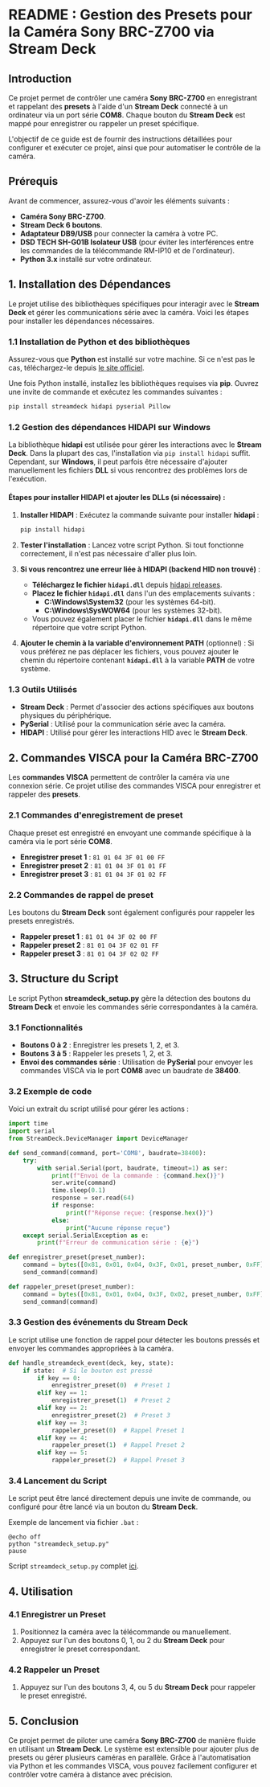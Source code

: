 # README : Gestion des Presets pour la Caméra Sony BRC-Z700 via Stream Deck

## Introduction

Ce projet permet de contrôler une caméra **Sony BRC-Z700** en enregistrant et rappelant des **presets** à l'aide d'un **Stream Deck** connecté à un ordinateur via un port série **COM8**. Chaque bouton du **Stream Deck** est mappé pour enregistrer ou rappeler un preset spécifique.

L'objectif de ce guide est de fournir des instructions détaillées pour configurer et exécuter ce projet, ainsi que pour automatiser le contrôle de la caméra.

## Prérequis

Avant de commencer, assurez-vous d'avoir les éléments suivants :

- **Caméra Sony BRC-Z700**.
- **Stream Deck 6 boutons**.
- **Adaptateur DB9/USB** pour connecter la caméra à votre PC.
- **DSD TECH SH-G01B Isolateur USB** (pour éviter les interférences entre les commandes de la télécommande RM-IP10 et de l'ordinateur).
- **Python 3.x** installé sur votre ordinateur.

## 1. Installation des Dépendances

Le projet utilise des bibliothèques spécifiques pour interagir avec le **Stream Deck** et gérer les communications série avec la caméra. Voici les étapes pour installer les dépendances nécessaires.

### 1.1 Installation de Python et des bibliothèques

Assurez-vous que **Python** est installé sur votre machine. Si ce n'est pas le cas, téléchargez-le depuis [le site officiel](https://www.python.org/downloads/).

Une fois Python installé, installez les bibliothèques requises via **pip**. Ouvrez une invite de commande et exécutez les commandes suivantes :

```bash
pip install streamdeck hidapi pyserial Pillow
```

### 1.2 Gestion des dépendances HIDAPI sur Windows

La bibliothèque **hidapi** est utilisée pour gérer les interactions avec le **Stream Deck**. Dans la plupart des cas, l'installation via `pip install hidapi` suffit. Cependant, sur **Windows**, il peut parfois être nécessaire d'ajouter manuellement les fichiers **DLL** si vous rencontrez des problèmes lors de l'exécution.

#### Étapes pour installer HIDAPI et ajouter les DLLs (si nécessaire) :

1. **Installer HIDAPI** :
   Exécutez la commande suivante pour installer **hidapi** :
   ```bash
   pip install hidapi
   ```

2. **Tester l'installation** :
   Lancez votre script Python. Si tout fonctionne correctement, il n'est pas nécessaire d'aller plus loin.

3. **Si vous rencontrez une erreur liée à HIDAPI (backend HID non trouvé)** :
   - **Téléchargez le fichier `hidapi.dll`** depuis [hidapi releases](https://github.com/libusb/hidapi/releases).
   - **Placez le fichier `hidapi.dll`** dans l'un des emplacements suivants :
     - **C:\Windows\System32** (pour les systèmes 64-bit).
     - **C:\Windows\SysWOW64** (pour les systèmes 32-bit).
   - Vous pouvez également placer le fichier **`hidapi.dll`** dans le même répertoire que votre script Python.

4. **Ajouter le chemin à la variable d'environnement PATH** (optionnel) :
   Si vous préférez ne pas déplacer les fichiers, vous pouvez ajouter le chemin du répertoire contenant **`hidapi.dll`** à la variable **PATH** de votre système.

### 1.3 Outils Utilisés

- **Stream Deck** : Permet d'associer des actions spécifiques aux boutons physiques du périphérique.
- **PySerial** : Utilisé pour la communication série avec la caméra.
- **HIDAPI** : Utilisé pour gérer les interactions HID avec le **Stream Deck**.

## 2. Commandes VISCA pour la Caméra BRC-Z700

Les **commandes VISCA** permettent de contrôler la caméra via une connexion série. Ce projet utilise des commandes VISCA pour enregistrer et rappeler des **presets**.

### 2.1 Commandes d'enregistrement de preset

Chaque preset est enregistré en envoyant une commande spécifique à la caméra via le port série **COM8**.

- **Enregistrer preset 1** : `81 01 04 3F 01 00 FF`
- **Enregistrer preset 2** : `81 01 04 3F 01 01 FF`
- **Enregistrer preset 3** : `81 01 04 3F 01 02 FF`

### 2.2 Commandes de rappel de preset

Les boutons du **Stream Deck** sont également configurés pour rappeler les presets enregistrés.

- **Rappeler preset 1** : `81 01 04 3F 02 00 FF`
- **Rappeler preset 2** : `81 01 04 3F 02 01 FF`
- **Rappeler preset 3** : `81 01 04 3F 02 02 FF`

## 3. Structure du Script

Le script Python **streamdeck_setup.py** gère la détection des boutons du **Stream Deck** et envoie les commandes série correspondantes à la caméra.

### 3.1 Fonctionnalités

- **Boutons 0 à 2** : Enregistrer les presets 1, 2, et 3.
- **Boutons 3 à 5** : Rappeler les presets 1, 2, et 3.
- **Envoi des commandes série** : Utilisation de **PySerial** pour envoyer les commandes VISCA via le port **COM8** avec un baudrate de **38400**.

### 3.2 Exemple de code

Voici un extrait du script utilisé pour gérer les actions :

```python
import time
import serial
from StreamDeck.DeviceManager import DeviceManager

def send_command(command, port='COM8', baudrate=38400):
    try:
        with serial.Serial(port, baudrate, timeout=1) as ser:
            print(f"Envoi de la commande : {command.hex()}")
            ser.write(command)
            time.sleep(0.1)
            response = ser.read(64)
            if response:
                print(f"Réponse reçue: {response.hex()}")
            else:
                print("Aucune réponse reçue")
    except serial.SerialException as e:
        print(f"Erreur de communication série : {e}")

def enregistrer_preset(preset_number):
    command = bytes([0x81, 0x01, 0x04, 0x3F, 0x01, preset_number, 0xFF])
    send_command(command)

def rappeler_preset(preset_number):
    command = bytes([0x81, 0x01, 0x04, 0x3F, 0x02, preset_number, 0xFF])
    send_command(command)
```

### 3.3 Gestion des événements du Stream Deck

Le script utilise une fonction de rappel pour détecter les boutons pressés et envoyer les commandes appropriées à la caméra.

```python
def handle_streamdeck_event(deck, key, state):
    if state:  # Si le bouton est pressé
        if key == 0:
            enregistrer_preset(0)  # Preset 1
        elif key == 1:
            enregistrer_preset(1)  # Preset 2
        elif key == 2:
            enregistrer_preset(2)  # Preset 3
        elif key == 3:
            rappeler_preset(0)  # Rappel Preset 1
        elif key == 4:
            rappeler_preset(1)  # Rappel Preset 2
        elif key == 5:
            rappeler_preset(2)  # Rappel Preset 3
```

### 3.4 Lancement du Script

Le script peut être lancé directement depuis une invite de commande, ou configuré pour être lancé via un bouton du **Stream Deck**.

Exemple de lancement via fichier `.bat` :

```batch
@echo off
python "streamdeck_setup.py"
pause
```

Script `streamdeck_setup.py` complet [ici](./streamdeck_setup.py).

## 4. Utilisation

### 4.1 Enregistrer un Preset

1. Positionnez la caméra avec la télécommande ou manuellement.
2. Appuyez sur l'un des boutons 0, 1, ou 2 du **Stream Deck** pour enregistrer le preset correspondant.

### 4.2 Rappeler un Preset

1. Appuyez sur l'un des boutons 3, 4, ou 5 du **Stream Deck** pour rappeler le preset enregistré.

## 5. Conclusion

Ce projet permet de piloter une caméra **Sony BRC-Z700** de manière fluide en utilisant un **Stream Deck**. Le système est extensible pour ajouter plus de presets ou gérer plusieurs caméras en parallèle. Grâce à l'automatisation via Python et les commandes VISCA, vous pouvez facilement configurer et contrôler votre caméra à distance avec précision.
